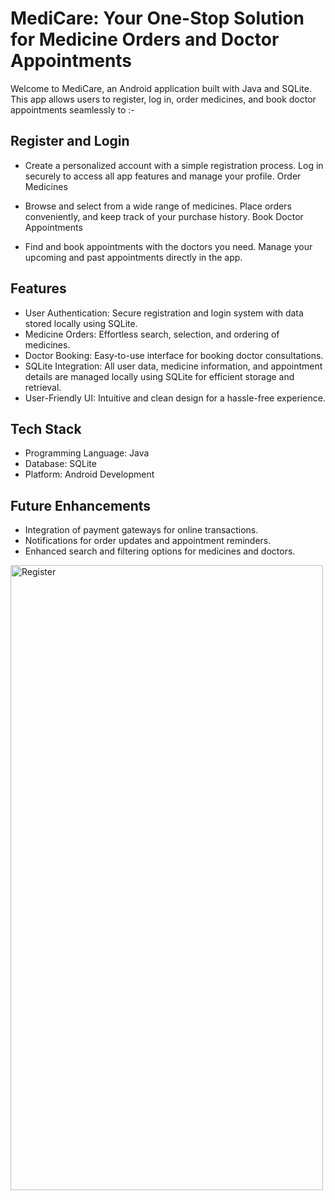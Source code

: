 # MediCare: Your One-Stop Solution for Medicine Orders and Doctor Appointments
Welcome to MediCare, an Android application built with Java and SQLite. This app allows users to register, log in, order medicines, and book doctor appointments seamlessly to :-
## Register and Login

- Create a personalized account with a simple registration process.
Log in securely to access all app features and manage your profile.
Order Medicines

- Browse and select from a wide range of medicines.
Place orders conveniently, and keep track of your purchase history.
Book Doctor Appointments

- Find and book appointments with the doctors you need.
Manage your upcoming and past appointments directly in the app.

## Features

- User Authentication: Secure registration and login system with data stored locally using SQLite.
- Medicine Orders: Effortless search, selection, and ordering of medicines.
- Doctor Booking: Easy-to-use interface for booking doctor consultations.
- SQLite Integration: All user data, medicine information, and appointment details are managed locally using SQLite for efficient storage and retrieval.
- User-Friendly UI: Intuitive and clean design for a hassle-free experience.

## Tech Stack

- Programming Language: Java
- Database: SQLite
- Platform: Android Development

## Future Enhancements

- Integration of payment gateways for online transactions.
- Notifications for order updates and appointment reminders.
- Enhanced search and filtering options for medicines and doctors.
  
<img src="https://github.com/user-attachments/assets/80dc7b5e-de9f-4877-8cde-6ffd0be2a40d" alt="Register" width="500" height="1000">



